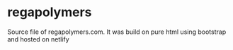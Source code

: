 # regapolymers

Source file of regapolymers.com. It was build on pure html using bootstrap and hosted on netlify
